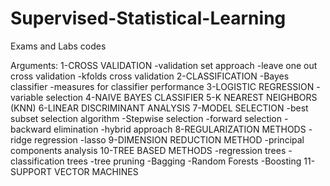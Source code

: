 # Supervised-Statistical-Learning
Exams and Labs codes

Arguments:
1-CROSS VALIDATION
  -validation set approach
  -leave one out cross validation
  -kfolds cross validation
2-CLASSIFICATION
  -Bayes classifier
  -measures for classifier performance
3-LOGISTIC REGRESSION
  -variable selection
4-NAIVE BAYES CLASSIFIER
5-K NEAREST NEIGHBORS (KNN)
6-LINEAR DISCRIMINANT ANALYSIS
7-MODEL SELECTION
  -best subset selection algorithm
  -Stepwise selection
    -forward selection
    -backward elimination
    -hybrid approach
8-REGULARIZATION METHODS
  -ridge regression
  -lasso 
9-DIMENSION REDUCTION METHOD
  -principal components analysis
10-TREE BASED METHODS
  -regression trees
  -classification trees
  -tree pruning
  -Bagging
  -Random Forests
  -Boosting
11-SUPPORT VECTOR MACHINES

  
